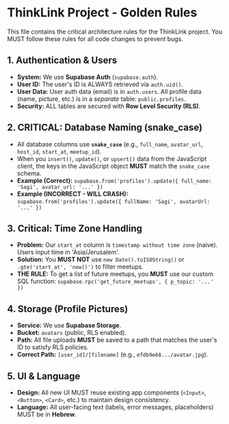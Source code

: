 # ThinkLink Project - Golden Rules

This file contains the critical architecture rules for the ThinkLink project. You MUST follow these rules for all code changes to prevent bugs.

## 1. Authentication & Users
- **System:** We use **Supabase Auth** (`supabase.auth`).
- **User ID:** The user's ID is ALWAYS retrieved via `auth.uid()`.
- **User Data:** User auth data (email) is in `auth.users`. All profile data (name, picture, etc.) is in a *separate* table: `public.profiles`.
- **Security:** ALL tables are secured with **Row Level Security (RLS)**.

## 2. CRITICAL: Database Naming (snake_case)
- All database columns use **`snake_case`** (e.g., `full_name`, `avatar_url`, `host_id`, `start_at`, `meetup_id`).
- When you `insert()`, `update()`, or `upsert()` data from the JavaScript client, the keys in the JavaScript object **MUST** match the `snake_case` schema.
- **Example (Correct):** `supabase.from('profiles').update({ full_name: 'Sagi', avatar_url: '...' })`
- **Example (INCORRECT - WILL CRASH):** `supabase.from('profiles').update({ fullName: 'Sagi', avatarUrl: '...' })`

## 3. Critical: Time Zone Handling
- **Problem:** Our `start_at` column is `timestamp without time zone` (naive). Users input time in 'Asia/Jerusalem'.
- **Solution:** You **MUST NOT** use `new Date().toISOString()` or `.gte('start_at', 'now()')` to filter meetups.
- **THE RULE:** To get a list of future meetups, you **MUST** use our custom SQL function:
  `supabase.rpc('get_future_meetups', { p_topic: '...' })`

## 4. Storage (Profile Pictures)
- **Service:** We use **Supabase Storage**.
- **Bucket:** `avatars` (public, RLS enabled).
- **Path:** All file uploads **MUST** be saved to a path that matches the user's ID to satisfy RLS policies.
- **Correct Path:** `[user_id]/[filename]` (e.g., `efdb9e68.../avatar.jpg`).

## 5. UI & Language
- **Design:** All new UI MUST reuse existing app components (`<Input>`, `<Button>`, `<Card>`, etc.) to maintain design consistency.
- **Language:** All user-facing text (labels, error messages, placeholders) MUST be in **Hebrew**.
